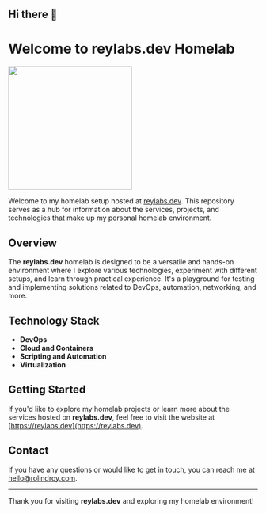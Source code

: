 ## Hi there 👋

# Welcome to reylabs.dev Homelab

<img src="https://r2.reylabs.dev/reylabs2/logo.png" width="250">

Welcome to my homelab setup hosted at [reylabs.dev](https://reylabs.dev). This repository serves as a hub for information about the services, projects, and technologies that make up my personal homelab environment.

## Overview

The **reylabs.dev** homelab is designed to be a versatile and hands-on environment where I explore various technologies, experiment with different setups, and learn through practical experience. It's a playground for testing and implementing solutions related to DevOps, automation, networking, and more.

## Technology Stack

- **DevOps** 
- **Cloud and Containers**
- **Scripting and Automation**
- **Virtualization**

## Getting Started

If you'd like to explore my homelab projects or learn more about the services hosted on **reylabs.dev**, feel free to visit the website at [https://reylabs.dev](https://reylabs.dev).

## Contact

If you have any questions or would like to get in touch, you can reach me at [hello@rolindroy.com](mailto:hello@rolindroy.com).

---

Thank you for visiting **reylabs.dev** and exploring my homelab environment!

